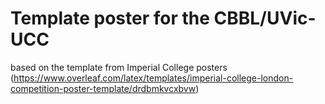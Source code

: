 # Template poster for the CBBL/UVic-UCC 

based on the template from Imperial College posters (https://www.overleaf.com/latex/templates/imperial-college-london-competition-poster-template/drdbmkvcxbvw) 
